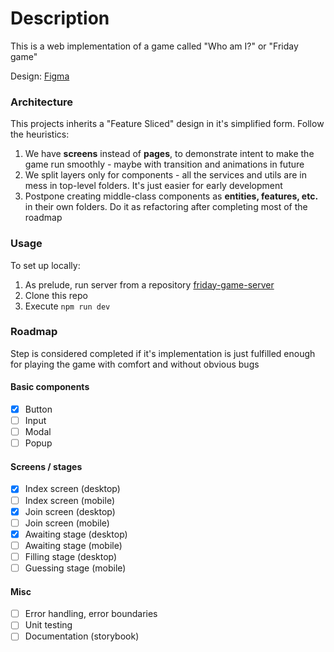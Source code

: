 # Description

This is a web implementation of a game called "Who am I?" or "Friday game"

Design: [Figma](https://www.figma.com/file/m0VyQ6hj3AKPBwQQqUmJTM/Untitled?node-id=0%3A1&t=f4SIRrihxhqPt1Ck-0)

### Architecture

This projects inherits a "Feature Sliced" design in it's simplified form. Follow the heuristics:

1. We have **screens** instead of **pages**, to demonstrate intent to make the game run smoothly - maybe with transition and animations in future
2. We split layers only for components - all the services and utils are in mess in top-level folders. It's just easier for early development
3. Postpone creating middle-class components as **entities, features, etc.** in their own folders. Do it as refactoring after completing most of the roadmap

### Usage

To set up locally:

1. As prelude, run server from a repository [friday-game-server](https://github.com/alexmaltsevgit/friday-game-server)
2. Clone this repo
3. Execute `npm run dev`

### Roadmap

Step is considered completed if it's implementation is just fulfilled enough for playing the game with comfort and without obvious bugs

#### Basic components

- [x] Button
- [ ] Input
- [ ] Modal
- [ ] Popup

#### Screens / stages

- [x] Index screen (desktop)
- [ ] Index screen (mobile)
- [x] Join screen (desktop)
- [ ] Join screen (mobile)
- [x] Awaiting stage (desktop)
- [ ] Awaiting stage (mobile)
- [ ] Filling stage (desktop)
- [ ] Guessing stage (mobile)

#### Misc

- [ ] Error handling, error boundaries
- [ ] Unit testing
- [ ] Documentation (storybook)
